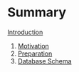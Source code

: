 # Summary

[Introduction](README.md)
1. [Motivation](motivation.md)
1. [Preparation](preparation.md)
1. [Database Schema](database_schema.md)


